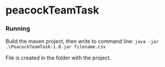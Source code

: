 # peacockTeamTask

### Running  
  
 Build the maven project, then write to command line: 
  ```java -jar .\PeacockTeamTask-1.0.jar filename.csv```
  
 File is created in the folder with the project.
